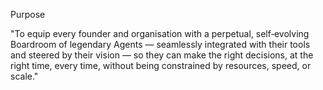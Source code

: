 Purpose

"To equip every founder and organisation with a perpetual, self‑evolving Boardroom of legendary Agents — seamlessly integrated with their tools and steered by their vision — so they can make the right decisions, at the right time, every time, without being constrained by resources, speed, or scale."